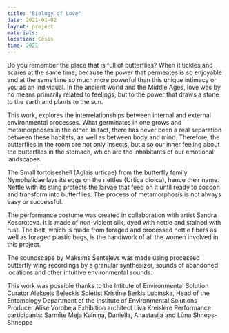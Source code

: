 ```yaml
---
title: "Biology of Love"
date: 2021-01-02
layout: project
materials:
location: Cēsis
time: 2021
---
```


Do you remember the place that is full of butterflies? When it tickles and scares at the same time, because the power that permeates is so enjoyable and at the same time so much more powerful than this unique intimacy or you as an individual. In the ancient world and the Middle Ages, love was by no means primarily related to feelings, but to the power that draws a stone to the earth and plants to the sun.

This work, explores the interrelationships between internal and external environmental processes. What germinates in one grows and metamorphoses in the other. In fact, there has never been a real separation between these habitats, as well as between body and mind. Therefore, the butterflies in the room are not only insects, but also our inner feeling about the butterflies in the stomach, which are the inhabitants of our emotional landscapes.

The Small tortoiseshell (Aglais urticae) from the butterfly family Nymphalidae lays its eggs on the nettles (Urtica dioica), hence their name. Nettle with its sting protects the larvae that feed on it until ready to cocoon and transform into butterflies. The process of metamorphosis is not always easy or successful.

The performance costume was created in collaboration with artist Sandra Kosorotova. It is made of non-violent silk, dyed with nettle and stained with rust. The belt, which is made from foraged and processed nettle fibers as well as foraged plastic bags, is the handiwork of all the women involved in this project.

The soundscape by Maksims Šenteļevs was made using processed butterfly wing recordings by a granular synthesizer, sounds of abandoned locations and other intuitive environmental sounds.

This work was possible thanks to the Intitute of Environmental Solution 
Curator Aleksejs Beļeckis
Scietist Kristīne Berķis Lubinska, Head of the Entomology Department of the Institute of Environmental Solutions
Producer Alīse Vorobeja
Exhibition architect Līva Kreislere
Performance participants: Sarmīte Meja Kalniņa, Daniella, Anastasija and Lūna Shneps-Shneppe


